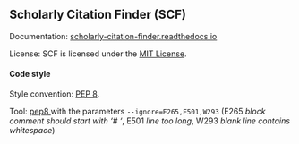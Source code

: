 ## Scholarly Citation Finder (SCF)

Documentation: [scholarly-citation-finder.readthedocs.io](http://scholarly-citation-finder.readthedocs.io)

License: SCF is licensed under the [MIT License](LICENSE.txt).

#### Code style
 
Style convention: [PEP 8](https://www.python.org/dev/peps/pep-0008/).

Tool: [pep8 ](https://pypi.python.org/pypi/pep8) with the parameters `--ignore=E265,E501,W293` (E265 _block comment should start with ‘# ‘_, E501 _line too long_, W293 _blank line contains whitespace_)